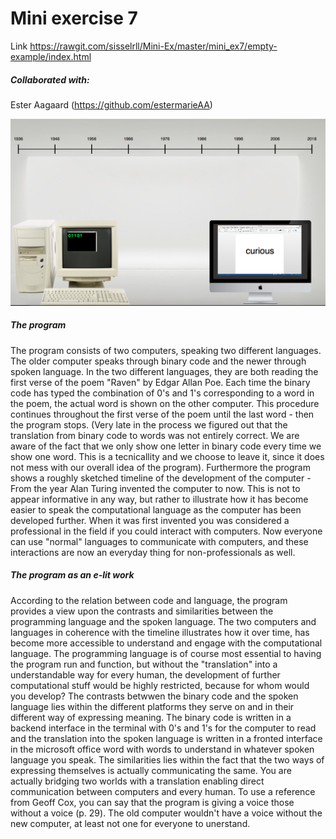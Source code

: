 # Mini exercise 7

Link  https://rawgit.com/sisselrll/Mini-Ex/master/mini_ex7/empty-example/index.html

##### Collaborated with: 
Ester Aagaard (https://github.com/estermarieAA)

![alt text](screenshotcom.png)

##### The program
The program consists of  two computers, speaking two different languages. The older computer speaks through binary code and the newer through spoken language. In the two different languages, they are both reading the first verse of the poem "Raven" by Edgar Allan Poe. Each time the binary code has typed the combination of 0's and 1's corresponding to a word in the poem, the actual word is shown on the other computer. This procedure continues throughout the first verse of the poem until the last word - then the program stops. 
(Very late in the process we figured out that the translation from binary code to words was not entirely correct. We are aware of the fact that we only show one letter in binary code every time we show one word. This is a tecnicallity and we choose to leave it, since it does not mess with our overall idea of the program). 
Furthermore the program shows a roughly sketched timeline of the development of the computer - From the year Alan Turing invented the computer to now. This is not to appear informative in any way, but rather to illustrate how it has become easier to speak the computational language as the computer has been developed further. When it was first invented you was considered a professional in the field if you could interact with computers. Now everyone can use "normal" languages to communicate with computers, and these interactions are now an everyday thing for non-professionals as well. 

##### The program as an e-lit work

According to the relation between code and language, the program provides a view upon the contrasts and similarities between the programming language and the spoken language. The two computers and languages in coherence with the timeline illustrates how it over time, has become more accessible to understand and engage with the computational language. The programming language is of course most essential to having the program run and function, but without the "translation" into a understandable way for every human, the development of further computational stuff would be highly restricted, because for whom would you develop? The contrasts betwwen the binary code and the spoken language lies within the different platforms they serve on and in their different way of expressing meaning. The binary code is written in a backend interface in the terminal  with 0's and 1's for the computer to read and the translation into the spoken language is written in a fronted interface in the microsoft office word with words to understand in whatever spoken language you speak. The similarities lies within the fact that the two ways of expressing themselves is actually communicating the same. 
You are actually bridging two worlds with a translation enabling direct communication between computers and every human. To use a reference from Geoff Cox, you can say that the program is giving a voice those without a voice (p. 29). The old computer wouldn't have a voice without the new computer, at least not one for everyone to unerstand. 









